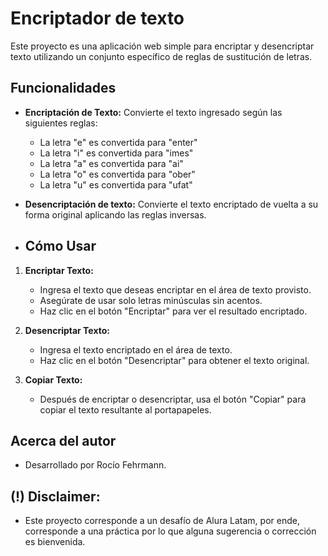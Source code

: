 # Encriptador de texto
Este proyecto es una aplicación web simple para encriptar y desencriptar texto utilizando un conjunto específico de reglas de sustitución de letras.

## Funcionalidades

- **Encriptación de Texto:** Convierte el texto ingresado según las siguientes reglas:
  - La letra "e" es convertida para "enter"
  - La letra "i" es convertida para "imes"
  - La letra "a" es convertida para "ai"
  - La letra "o" es convertida para "ober"
  - La letra "u" es convertida para "ufat"

- **Desencriptación de texto:** Convierte el texto encriptado de vuelta a su forma original aplicando las reglas inversas.

- ## Cómo Usar

1. **Encriptar Texto:**
   - Ingresa el texto que deseas encriptar en el área de texto provisto.
   - Asegúrate de usar solo letras minúsculas sin acentos.
   - Haz clic en el botón "Encriptar" para ver el resultado encriptado.

2. **Desencriptar Texto:**
   - Ingresa el texto encriptado en el área de texto.
   - Haz clic en el botón "Desencriptar" para obtener el texto original.

4. **Copiar Texto:**
   - Después de encriptar o desencriptar, usa el botón "Copiar" para copiar el texto resultante al portapapeles.
  

## Acerca del autor

- Desarrollado por Rocío Fehrmann.
    

## (!) Disclaimer:

- Este proyecto corresponde a un desafío de Alura Latam, por ende, corresponde a una práctica por lo que alguna sugerencia o corrección es bienvenida. 
